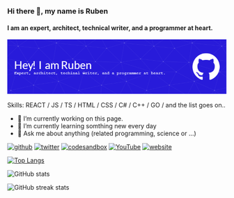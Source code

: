 ### Hi there 👋, my name is Ruben
#### I am an expert, architect, technical writer, and a programmer at heart.
![I am an expert, architect, technical writer, and a programmer at heart.](images/github-header-image.png)

Skills: REACT / JS / TS / HTML / CSS / C# / C++ / GO / and the list goes on..

- 🔭 I’m currently working on this page. 
- 🌱 I’m currently learning somthing new every day 
- 💬 Ask me about anything (related programming, science or ...) 
<!--
- 🔭 I’m currently working on ...
- 🌱 I’m currently learning ...
- 👯 I’m looking to collaborate on ...
- 🤔 I’m looking for help with ...
- 💬 Ask me about ...
- 📫 How to reach me: ...
- 😄 Pronouns: ...
- ⚡ Fun fact: ...
-->


[<img src='https://cdn.jsdelivr.net/npm/simple-icons@3.0.1/icons/github.svg' alt='github' height='40'>](https://github.com/rubenknuijver)  [<img src='https://cdn.jsdelivr.net/npm/simple-icons@3.0.1/icons/twitter.svg' alt='twitter' height='40'>](https://twitter.com/primecoder)  [<img src='https://cdn.jsdelivr.net/npm/simple-icons@3.0.1/icons/codesandbox.svg' alt='codesandbox' height='40'>](https://codesandbox.io/u/knuijver)  [<img src='https://cdn.jsdelivr.net/npm/simple-icons@3.0.1/icons/youtube.svg' alt='YouTube' height='40'>](https://www.youtube.com/channel/UC4Jlng4Cx8CzrgnYxpNERig)  [<img src='https://cdn.jsdelivr.net/npm/simple-icons@3.0.1/icons/icloud.svg' alt='website' height='40'>](https://primecoder.com)  

[![Top Langs](https://github-readme-stats.vercel.app/api/top-langs/?username=rubenknuijver)](https://github.com/anuraghazra/github-readme-stats)

![GitHub stats](https://github-readme-stats.vercel.app/api?username=rubenknuijver&show_icons=true)  

![GitHub streak stats](https://streak-stats.demolab.com/?user=rubenknuijver)  
